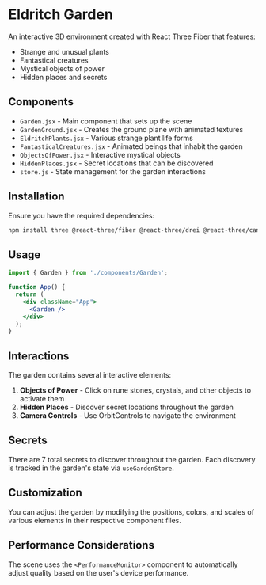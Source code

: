 # Eldritch Garden

An interactive 3D environment created with React Three Fiber that features:

- Strange and unusual plants
- Fantastical creatures
- Mystical objects of power
- Hidden places and secrets

## Components

- `Garden.jsx` - Main component that sets up the scene
- `GardenGround.jsx` - Creates the ground plane with animated textures
- `EldritchPlants.jsx` - Various strange plant life forms
- `FantasticalCreatures.jsx` - Animated beings that inhabit the garden
- `ObjectsOfPower.jsx` - Interactive mystical objects
- `HiddenPlaces.jsx` - Secret locations that can be discovered
- `store.js` - State management for the garden interactions

## Installation

Ensure you have the required dependencies:

```bash
npm install three @react-three/fiber @react-three/drei @react-three/cannon zustand
```

## Usage

```jsx
import { Garden } from './components/Garden';

function App() {
  return (
    <div className="App">
      <Garden />
    </div>
  );
}
```

## Interactions

The garden contains several interactive elements:

1. **Objects of Power** - Click on rune stones, crystals, and other objects to activate them
2. **Hidden Places** - Discover secret locations throughout the garden
3. **Camera Controls** - Use OrbitControls to navigate the environment

## Secrets

There are 7 total secrets to discover throughout the garden. Each discovery is tracked in the garden's state via `useGardenStore`.

## Customization

You can adjust the garden by modifying the positions, colors, and scales of various elements in their respective component files.

## Performance Considerations

The scene uses the `<PerformanceMonitor>` component to automatically adjust quality based on the user's device performance.
